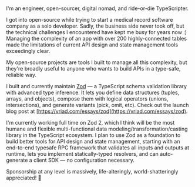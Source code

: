 <p align="center">
  <img src="">
</p>

I'm an engineer, open-sourcer, digital nomad, and ride-or-die TypeScripter.

I got into open-source while trying to start a medical record software company as a solo developer. Sadly, the business side never took off, but the technical challenges I encountered have kept me busy for years now :) Managing the complexity of an app with over 200 highly-connected tables made the limitations of current API design and state management tools exceedingly clear.

My open-source projects are tools I built to manage all this complexity, but they're broadly useful to anyone who wants to build APIs in a type-safe, reliable way.

I built and currently maintain [Zod](https://github.com/vriad/zod) — a TypeScript schema validation library with advanced type inference. It lets you define data structures (tuples, arrays, and objects), compose them with logical operators (unions, intersections), and generate variants (pick, omit, etc). Check out the launch blog post at [https://vriad.com/essays/zod](https://vriad.com/essays/zod).

I'm currently working full time on Zod 2, which I think will be the most humane and flexible multi-functional data modeling/transformation/casting library in the TypeScript ecosystem. I plan to use Zod as a foundation to build better tools for API design and state management, starting with an end-to-end typesafe RPC framework that validates all inputs and outputs at runtime, lets you implement statically-typed resolvers, and can auto-generate a client SDK — no configuration necessary.

Sponsorship at any level is massively, life-alteringly, world-shatteringly appreciated! 🙏
